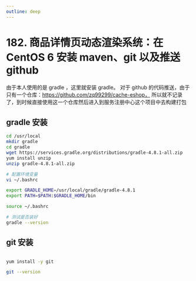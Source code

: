 ```yaml
---
outline: deep
---
```

# 182. 商品详情页动态渲染系统：在 CentOS 6 安装 maven、git 以及推送 github

由于本人使用的是 gradle ，这里就安装 gradle。
对于 github 的代码推送，由于只有一个仓库：<https://github.com/zq99299/cache-eshop，>
所以就不记录了，到时候直接使用这一个仓库然后进入到服务注册中心这个项目中去构建打包

## gradle 安装

```bash
cd /usr/local
mkdir gradle
cd gradle
wget https://services.gradle.org/distributions/gradle-4.8.1-all.zip
yum install unzip
unzip gradle-4.8.1-all.zip

# 配置环境变量
vi ~/.bashrc

export GRADLE_HOME=/usr/local/gradle/gradle-4.8.1
export PATH=$PATH:$GRADLE_HOME/bin

source ~/.bashrc

# 测试是否装好
gradle --version
```

## git 安装

```bash

yum install -y git

git --version
```
